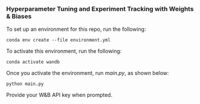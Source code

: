 ### Hyperparameter Tuning and Experiment Tracking with Weights & Biases

To set up an environment for this repo, run the following:
```
conda env create --file environment.yml
```

To activate this environment, run the following:
```
conda activate wandb
```

Once you activate the environment, run *main.py*, as shown below:
```
python main.py
```

Provide your W&B API key when prompted.
